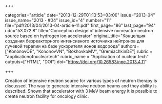 +++

categories="article"
date="2013-12-29T01:13:53+03:00"
issue="2013-04"
issue_name="2013 - #04"
issue_id="4"
number="11"
file="pdf/2013/04/2013-04-article-11.pdf"
first_page="86"
last_page="94"
udc="53.072.8"
title="Conception design of intensive nonreactor neutron source based on hydrogen ion accelerator"
original_title="Концепция создания безреакторного интенсивного источника нейтронов для лучевой терапии на базе ускорителя ионов водорода"
authors=["KononovOE", "KononovVN", "BokhovkoMV", "GremiachkinDE"]
rubric = "applicationofnucleartech"
rubric_name = "Application of nuclear tech"
outputs=["HTML", "DOI"]
doi="https://doi.org/10.26583/npe.2013.4.11"

+++

Creation of intensive neutron source for various types of neutron therapy is discussed. The way to generate intensive neutron beams and they ability is described. Shown that accelerator with 3 MeV beam energy it is possible to create neutron facility for oncology clinic.